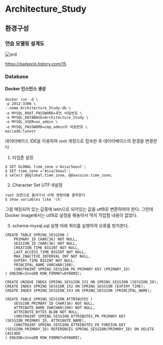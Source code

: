 # Architecture_Study

## 환경구성

### 연습 모델링 설계도

![erd](https://img1.daumcdn.net/thumb/R1280x0/?scode=mtistory2&fname=https%3A%2F%2Fblog.kakaocdn.net%2Fdn%2FbXSdTF%2FbtqWWtYW8Ee%2FdQqEkjWJJmzqfZykLvaZaK%2Ftfile.svg)

https://parkprin.tistory.com/15

### Database

#### Docker 인스턴스 생성
```
docker run -d \
-p 2012:3306 \
--name Architecture_Study-db \
-e MYSQL_ROOT_PASSWORD=루트 비밀번호 \
-e MYSQL_DATABASE=Architecture_Study \
-e MYSQL_USER=as_admin \
-e MYSQL_PASSWORD=cmp_admin의 비밀번호 \
mariadb:latest
```

데이터베이스 IDE을 이용하여 root 계정으로 접속한 후 데이터베이스의 환경을 변경한다
1) 타임존 설정
```
$ SET GLOBAL time_zone ='Asia/Seoul';
$ SET time_zone ='Asia/Seoul';
$ select @@global.time_zone, @@session.time_zone;
```

2) Character Set UTF-8설정


```
root 권한으로 들어가서 아래 명령어를 클릭한다
$ show variables like 'c%'
```

그럼 매칭되어 있는 값중에 latin으로 되어있는 값을 utf8로 변환하여야 한다.
그런데 Docker image에서는 utf8로 설정을 해놓아서 딱히 작업할 내용이 없었다.

3) schema-mysql.sql 실행
아래 쿼리를 실행하여 오류를 방지한다.
```
CREATE TABLE SPRING_SESSION (
	PRIMARY_ID CHAR(36) NOT NULL,
	SESSION_ID CHAR(36) NOT NULL,
	CREATION_TIME BIGINT NOT NULL,
	LAST_ACCESS_TIME BIGINT NOT NULL,
	MAX_INACTIVE_INTERVAL INT NOT NULL,
	EXPIRY_TIME BIGINT NOT NULL,
	PRINCIPAL_NAME VARCHAR(100),
	CONSTRAINT SPRING_SESSION_PK PRIMARY KEY (PRIMARY_ID)
) ENGINE=InnoDB ROW_FORMAT=DYNAMIC;

CREATE UNIQUE INDEX SPRING_SESSION_IX1 ON SPRING_SESSION (SESSION_ID);
CREATE INDEX SPRING_SESSION_IX2 ON SPRING_SESSION (EXPIRY_TIME);
CREATE INDEX SPRING_SESSION_IX3 ON SPRING_SESSION (PRINCIPAL_NAME);

CREATE TABLE SPRING_SESSION_ATTRIBUTES (
	SESSION_PRIMARY_ID CHAR(36) NOT NULL,
	ATTRIBUTE_NAME VARCHAR(200) NOT NULL,
	ATTRIBUTE_BYTES BLOB NOT NULL,
	CONSTRAINT SPRING_SESSION_ATTRIBUTES_PK PRIMARY KEY (SESSION_PRIMARY_ID, ATTRIBUTE_NAME),
	CONSTRAINT SPRING_SESSION_ATTRIBUTES_FK FOREIGN KEY (SESSION_PRIMARY_ID) REFERENCES SPRING_SESSION(PRIMARY_ID) ON DELETE CASCADE
) ENGINE=InnoDB ROW_FORMAT=DYNAMIC;

```

